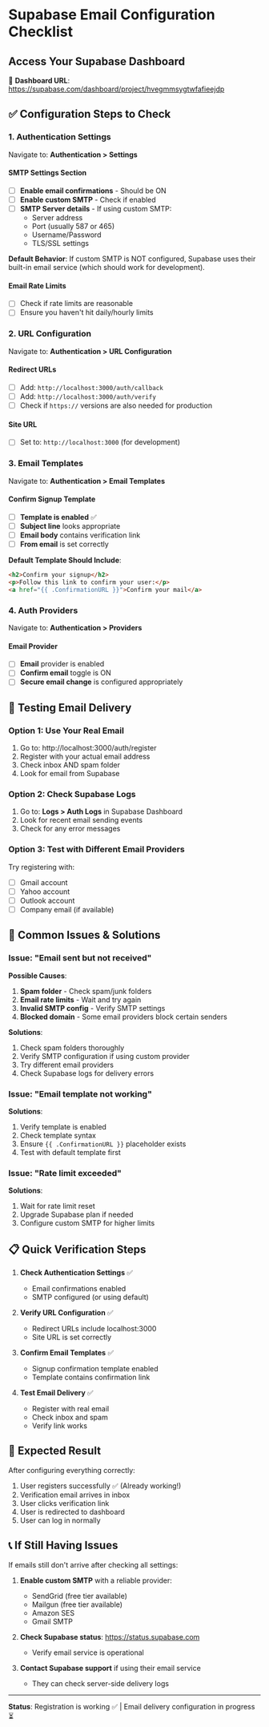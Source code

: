 # Supabase Email Configuration Checklist

## Access Your Supabase Dashboard
🔗 **Dashboard URL**: https://supabase.com/dashboard/project/hvegmmsygtwfafieejdp

## ✅ Configuration Steps to Check

### 1. Authentication Settings
Navigate to: **Authentication > Settings**

#### SMTP Settings Section
- [ ] **Enable email confirmations** - Should be ON
- [ ] **Enable custom SMTP** - Check if enabled
- [ ] **SMTP Server details** - If using custom SMTP:
  - Server address
  - Port (usually 587 or 465)
  - Username/Password
  - TLS/SSL settings

**Default Behavior**: If custom SMTP is NOT configured, Supabase uses their built-in email service (which should work for development).

#### Email Rate Limits
- [ ] Check if rate limits are reasonable
- [ ] Ensure you haven't hit daily/hourly limits

### 2. URL Configuration
Navigate to: **Authentication > URL Configuration**

#### Redirect URLs
- [ ] Add: `http://localhost:3000/auth/callback`
- [ ] Add: `http://localhost:3000/auth/verify`
- [ ] Check if `https://` versions are also needed for production

#### Site URL
- [ ] Set to: `http://localhost:3000` (for development)

### 3. Email Templates
Navigate to: **Authentication > Email Templates**

#### Confirm Signup Template
- [ ] **Template is enabled** ✅
- [ ] **Subject line** looks appropriate
- [ ] **Email body** contains verification link
- [ ] **From email** is set correctly

**Default Template Should Include**:
```html
<h2>Confirm your signup</h2>
<p>Follow this link to confirm your user:</p>
<a href="{{ .ConfirmationURL }}">Confirm your mail</a>
```

### 4. Auth Providers
Navigate to: **Authentication > Providers**

#### Email Provider
- [ ] **Email** provider is enabled
- [ ] **Confirm email** toggle is ON
- [ ] **Secure email change** is configured appropriately

## 🧪 Testing Email Delivery

### Option 1: Use Your Real Email
1. Go to: http://localhost:3000/auth/register
2. Register with your actual email address
3. Check inbox AND spam folder
4. Look for email from Supabase

### Option 2: Check Supabase Logs
1. Go to: **Logs > Auth Logs** in Supabase Dashboard
2. Look for recent email sending events
3. Check for any error messages

### Option 3: Test with Different Email Providers
Try registering with:
- [ ] Gmail account
- [ ] Yahoo account  
- [ ] Outlook account
- [ ] Company email (if available)

## 🚨 Common Issues & Solutions

### Issue: "Email sent but not received"
**Possible Causes**:
1. **Spam folder** - Check spam/junk folders
2. **Email rate limits** - Wait and try again
3. **Invalid SMTP config** - Verify SMTP settings
4. **Blocked domain** - Some email providers block certain senders

**Solutions**:
1. Check spam folders thoroughly
2. Verify SMTP configuration if using custom provider
3. Try different email providers
4. Check Supabase logs for delivery errors

### Issue: "Email template not working"
**Solutions**:
1. Verify template is enabled
2. Check template syntax
3. Ensure `{{ .ConfirmationURL }}` placeholder exists
4. Test with default template first

### Issue: "Rate limit exceeded"
**Solutions**:
1. Wait for rate limit reset
2. Upgrade Supabase plan if needed
3. Configure custom SMTP for higher limits

## 📋 Quick Verification Steps

1. **Check Authentication Settings** ✅
   - Email confirmations enabled
   - SMTP configured (or using default)
   
2. **Verify URL Configuration** ✅
   - Redirect URLs include localhost:3000
   - Site URL is set correctly
   
3. **Confirm Email Templates** ✅
   - Signup confirmation template enabled
   - Template contains confirmation link
   
4. **Test Email Delivery** ✅
   - Register with real email
   - Check inbox and spam
   - Verify link works

## 🎯 Expected Result

After configuring everything correctly:
1. User registers successfully ✅ (Already working!)
2. Verification email arrives in inbox
3. User clicks verification link
4. User is redirected to dashboard
5. User can log in normally

## 📞 If Still Having Issues

If emails still don't arrive after checking all settings:

1. **Enable custom SMTP** with a reliable provider:
   - SendGrid (free tier available)
   - Mailgun (free tier available)
   - Amazon SES
   - Gmail SMTP

2. **Check Supabase status**: https://status.supabase.com
   - Verify email service is operational

3. **Contact Supabase support** if using their email service
   - They can check server-side delivery logs

---

**Status**: Registration is working ✅ | Email delivery configuration in progress ⏳